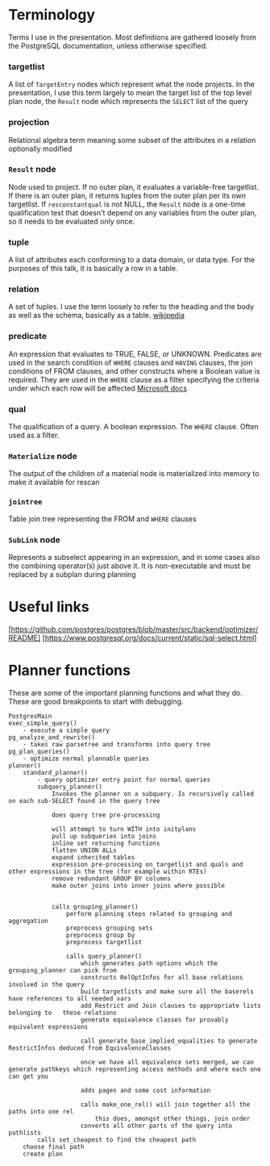 # Terminology
Terms I use in the presentation. Most definitions are gathered loosely from the
PostgreSQL documentation, unless otherwise specified.

### targetlist
A list of `TargetEntry` nodes which represent what the node projects. In the
presentation, I use this term largely to mean the target list of the top level
plan node, the `Result` node which represents the `SELECT` list of the query

### projection 
Relational algebra term meaning some subset of the attributes in a relation
optionally modified

###  `Result` node
Node used to project. If no outer plan, it evaluates a variable-free
targetlist. If there is an outer plan, it returns tuples from the outer plan
per its own targetlist. If `resconstantqual` is not NULL, the `Result` node is
a one-time qualification test that doesn't depend on any variables from the
outer plan, so it needs to be evaluated only once.

### tuple
A list of attributes each conforming to a data domain, or data type. For the purposes of this talk, it is basically a row in a table.

### relation
A set of tuples. I use the term loosely to refer to the heading and the body as well as the schema, basically as a table. [wikipedia](https://en.wikipedia.org/wiki/Relation_(database))

### predicate
An expression that evaluates to TRUE, FALSE, or UNKNOWN. Predicates are used in
the search condition of `WHERE` clauses and `HAVING` clauses, the join conditions
of FROM clauses, and other constructs where a Boolean value is required. They
are used in the `WHERE` clause as a filter specifying the criteria under which
each row will be affected 
[Microsoft docs](https://docs.microsoft.com/en-us/sql/t-sql/queries/predicates?view=sql-server-2017)

### qual
The qualification of a query. A boolean expression. The `WHERE` clause. Often used as a filter. 

### `Materialize` node
The output of the children of a material node is materialized into memory to make it available for rescan

### `jointree`
Table join tree representing the FROM and `WHERE` clauses

### `SubLink` node
Represents a subselect appearing in an expression, and in some cases also the
combining operator(s) just above it. It is non-executable and must be replaced
by a subplan during planning

# Useful links
[https://github.com/postgres/postgres/blob/master/src/backend/optimizer/README]
[https://www.postgresql.org/docs/current/static/sql-select.html]

# Planner functions
These are some of the important planning functions and what they do. These are good breakpoints to start with debugging.
```
PostgresMain
exec_simple_query()
	- execute a simple query
pg_analyze_and_rewrite()
	- takes raw parsetree and transforms into query tree
pg_plan_queries()
	- optimize normal plannable queries
planner()
	standard_planner()
		- query optimizer entry point for normal queries
		subquery_planner()
			Invokes the planner on a subquery. Is recursively called on each sub-SELECT found in the query tree

			does query tree pre-processing

			will attempt to turn WITH into initplans
			pull up subqueries into joins
			inline set returning functions
			flatten UNION ALLs
			expand inherited tables
			expression pre-processing on targetlist and quals and other expressions in the tree (for example within RTEs)
			remove redundant GROUP BY columns
			make outer joins into inner joins where possible


			calls grouping_planner()
				perform planning steps related to grouping and aggregation
				preprocess grouping sets
				preprocess group by
				preprocess targetlist

				calls query_planner()
					which generates path options which the grouping_planner can pick from
					constructs RelOptInfos for all base relations involved in the query
					build targetlists and make sure all the baserels have references to all needed vars
					add Restrict and Join clauses to appropriate lists belonging to	  these relations
					generate equivalence classes for provably equivalent expressions

					call generate_base_implied_equalities to generate RestrictInfos deduced from EquivalenceClasses

					once we have all equivalence sets merged, we can generate pathkeys which representing access methods and where each one can get you

					adds pages and some cost information
					
					calls make_one_rel() will join together all the paths into one rel	
						this does, amongst other things, join order
					converts all other parts of the query into pathlists
		calls set_cheapest to find the cheapest path
	choose final path
	create plan
```

